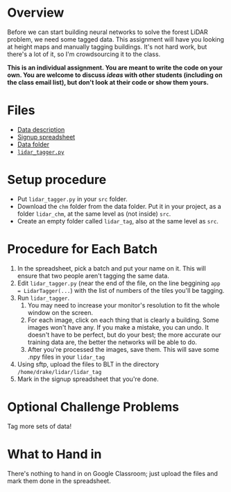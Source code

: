 # Overview

Before we can start building neural networks to solve the forest LiDAR problem, we need some tagged data. This assignment will have you looking at height maps and manually tagging buildings. It's not hard work, but there's a lot of it, so I'm crowdsourcing it to the class.

**This is an individual assignment. You are meant to write the code on your own. You are welcome to discuss *ideas* with other students (including on the class email list), but don't look at their code or show them yours.**

# Files
* [Data description](data_description.docx)
* [Signup spreadsheet](https://docs.google.com/spreadsheets/d/1Xulf1-Q6VTSGQ8BqfsmqEbjTy_J95VykzYyPSeMKTuM/edit?usp=sharing)
* [Data folder](https://drive.google.com/drive/folders/1N_Ag6yqq3T26v09aToYpgk1KJg_GjExT)
* [`lidar_tagger.py`](../src/lidar_tagger.py)

# Setup procedure
* Put `lidar_tagger.py` in your `src` folder.
* Download the `chm` folder from the data folder. Put it in your project, as a folder `lidar_chm`, at the same level as (not inside) `src`.
* Create an empty folder called `lidar_tag`, also at the same level as `src`.

# Procedure for Each Batch
1. In the spreadsheet, pick a batch and put your name on it. This will ensure that two people aren't tagging the same data.
2. Edit `lidar_tagger.py` (near the end of the file, on the line beggining `app = LidarTagger(...`) with the list of numbers of the tiles you'll be tagging.
3. Run `lidar_tagger`.
   1. You may need to increase your monitor's resolution to fit the whole window on the screen.
   2. For each image, click on each thing that is clearly a building. Some images won't have any. If you make a mistake, you can undo. It doesn't have to be perfect, but do your best; the more accurate our training data are, the better the networks will be able to do.
   3. After you're processed the images, save them. This will save some .npy files in your `lidar_tag`
4. Using sftp, upload the files to BLT in the directory `/home/drake/lidar/lidar_tag`
5. Mark in the signup spreadsheet that you're done.

# Optional Challenge Problems
Tag more sets of data!

# What to Hand in
There's nothing to hand in on Google Classroom; just upload the files and mark them done in the spreadsheet.

